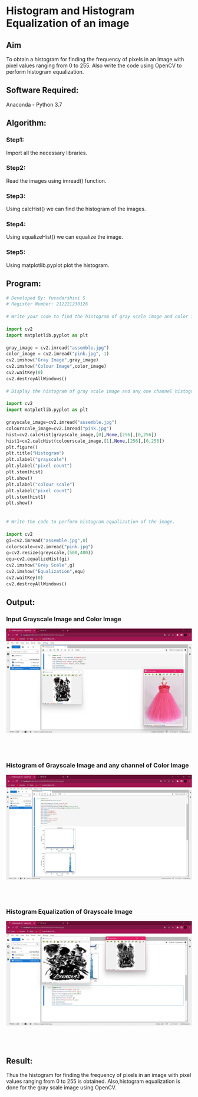 # Histogram and Histogram Equalization of an image
## Aim
To obtain a histogram for finding the frequency of pixels in an Image with pixel values ranging from 0 to 255. Also write the code using OpenCV to perform histogram equalization.

## Software Required:
Anaconda - Python 3.7

## Algorithm:
### Step1:
Import all the necessary libraries.
<br>

### Step2:
Read the images using imread() function.
<br>

### Step3:
Using calcHist() we can find the histogram of the images.
<br>

### Step4:
Using equalizeHist() we can equalize the image.
<br>

### Step5:
Using matplotlib.pyplot plot the histogram.

## Program:
```python
# Developed By: Yuvadarshini S
# Register Number: 212221230126

# Write your code to find the histogram of gray scale image and color image channels.

import cv2
import matplotlib.pyplot as plt

gray_image = cv2.imread("assemble.jpg")
color_image = cv2.imread("pink.jpg",-1)
cv2.imshow("Gray Image",gray_image)
cv2.imshow("Colour Image",color_image)
cv2.waitKey(0)
cv2.destroyAllWindows()

# Display the histogram of gray scale image and any one channel histogram from color image

import cv2
import matplotlib.pyplot as plt

grayscale_image=cv2.imread("assemble.jpg")
colourscale_image=cv2.imread("pink.jpg")
hist=cv2.calcHist(grayscale_image,[0],None,[256],[0,256])
hist1=cv2.calcHist(colourscale_image,[1],None,[256],[0,256])
plt.figure()
plt.title("Histogram")
plt.xlabel("grayscale")
plt.ylabel("pixel count")
plt.stem(hist)
plt.show()
plt.xlabel("colour scale")
plt.ylabel("pixel count")
plt.stem(hist1)
plt.show()


# Write the code to perform histogram equalization of the image. 

import cv2
gi=cv2.imread("assemble.jpg",0)
colorscale=cv2.imread("pink.jpg")
g=cv2.resize(greyscale,(500,400))
equ=cv2.equalizeHist(gi)
cv2.imshow("Grey Scale",g)
cv2.imshow("Equalization",equ)
cv2.waitKey(0)
cv2.destroyAllWindows()

```
## Output:
### Input Grayscale Image and Color Image
![OUTPUT](41.jpg)
<br>
<br>
<br>
<br>

### Histogram of Grayscale Image and any channel of Color Image
![OUTPUT](42.jpg)
<br>
<br>
<br>
<br>

### Histogram Equalization of Grayscale Image
![OUTPUT](43.jpg)
<br>
<br>
<br>
<br>

## Result: 
Thus the histogram for finding the frequency of pixels in an image with pixel values ranging from 0 to 255 is obtained. Also,histogram equalization is done for the gray scale image using OpenCV.
